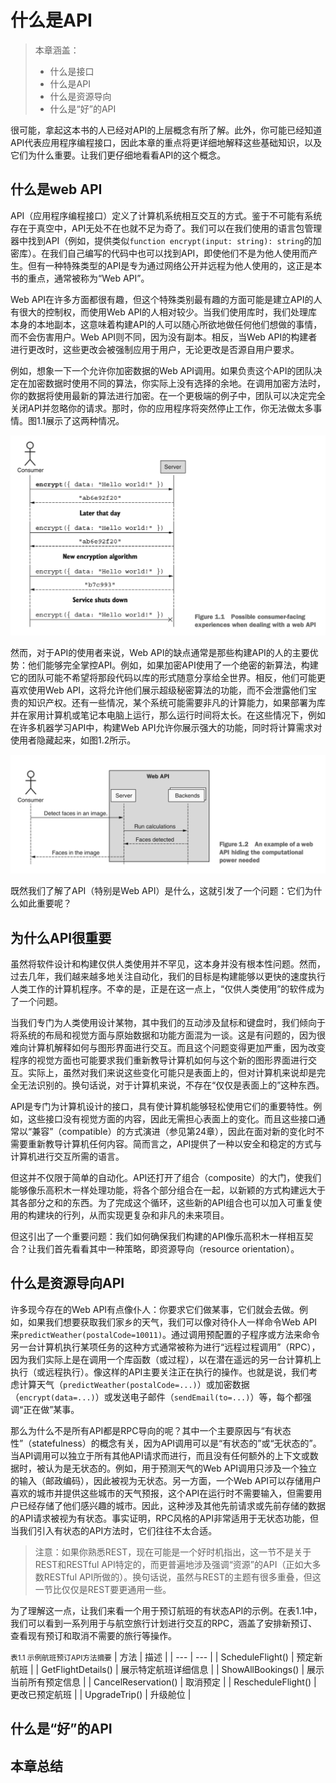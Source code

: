 # 什么是API

> 本章涵盖：
> - 什么是接口
> - 什么是API
> - 什么是资源导向
> - 什么是“好”的API

很可能，拿起这本书的人已经对API的上层概念有所了解。此外，你可能已经知道API代表应用程序编程接口，因此本章的重点将更详细地解释这些基础知识，以及它们为什么重要。让我们更仔细地看看API的这个概念。

## 什么是web API

API（应用程序编程接口）定义了计算机系统相互交互的方式。鉴于不可能有系统存在于真空中，API无处不在也就不足为奇了。我们可以在我们使用的语言包管理器中找到API（例如，提供类似`function encrypt(input: string): string`的加密库）。在我们自己编写的代码中也可以找到API，即使他们不是为他人使用而产生。但有一种特殊类型的API是专为通过网络公开并远程为他人使用的，这正是本书的重点，通常被称为“Web API”。

Web API在许多方面都很有趣，但这个特殊类别最有趣的方面可能是建立API的人有很大的控制权，而使用Web API的人相对较少。当我们使用库时，我们处理库本身的本地副本，这意味着构建API的人可以随心所欲地做任何他们想做的事情，而不会伤害用户。Web API则不同，因为没有副本。相反，当Web API的构建者进行更改时，这些更改会被强制应用于用户，无论更改是否源自用户要求。

例如，想象一下一个允许你加密数据的Web API调用。如果负责这个API的团队决定在加密数据时使用不同的算法，你实际上没有选择的余地。在调用加密方法时，你的数据将使用最新的算法进行加密。在一个更极端的例子中，团队可以决定完全关闭API并忽略你的请求。那时，你的应用程序将突然停止工作，你无法做太多事情。图1.1展示了这两种情况。

![](https://raw.githubusercontent.com/evan-ysj/APIDesignPatternsChinese/main/public/images/1.1.png)

然而，对于API的使用者来说，Web API的缺点通常是那些构建API的人的主要优势：他们能够完全掌控API。例如，如果加密API使用了一个绝密的新算法，构建它的团队可能不希望将那段代码以库的形式随意分享给全世界。相反，他们可能更喜欢使用Web API，这将允许他们展示超级秘密算法的功能，而不会泄露他们宝贵的知识产权。还有一些情况，某个系统可能需要非凡的计算能力，如果部署为库并在家用计算机或笔记本电脑上运行，那么运行时间将太长。在这些情况下，例如在许多机器学习API中，构建Web API允许你展示强大的功能，同时将计算需求对使用者隐藏起来，如图1.2所示。

![](https://raw.githubusercontent.com/evan-ysj/APIDesignPatternsChinese/main/public/images/1.2.png)

既然我们了解了API（特别是Web API）是什么，这就引发了一个问题：它们为什么如此重要呢？

## 为什么API很重要

虽然将软件设计和构建仅供人类使用并不罕见，这本身并没有根本性问题。然而，过去几年，我们越来越多地关注自动化，我们的目标是构建能够以更快的速度执行人类工作的计算机程序。不幸的是，正是在这一点上，“仅供人类使用”的软件成为了一个问题。

当我们专门为人类使用设计某物，其中我们的互动涉及鼠标和键盘时，我们倾向于将系统的布局和视觉方面与原始数据和功能方面混为一谈。这是有问题的，因为很难向计算机解释如何与图形界面进行交互。而且这个问题变得更加严重，因为改变程序的视觉方面也可能要求我们重新教导计算机如何与这个新的图形界面进行交互。实际上，虽然对我们来说这些变化可能只是表面上的，但对计算机来说却是完全无法识别的。换句话说，对于计算机来说，不存在“仅仅是表面上的”这种东西。

API是专门为计算机设计的接口，具有使计算机能够轻松使用它们的重要特性。例如，这些接口没有视觉方面的内容，因此无需担心表面上的变化。而且这些接口通常以“兼容”（compatible）的方式演进（参见第24章），因此在面对新的变化时不需要重新教导计算机任何内容。简而言之，API提供了一种以安全和稳定的方式与计算机进行交互所需的语言。

但这并不仅限于简单的自动化。API还打开了组合（composite）的大门，使我们能够像乐高积木一样处理功能，将各个部分组合在一起，以新颖的方式构建远大于其各部分之和的东西。为了完成这个循环，这些新的API组合也可以加入可重复使用的构建块的行列，从而实现更复杂和非凡的未来项目。

但这引出了一个重要问题：我们如何确保我们构建的API像乐高积木一样相互契合？让我们首先看看其中一种策略，即资源导向（resource orientation）。

## 什么是资源导向API

许多现今存在的Web API有点像仆人：你要求它们做某事，它们就会去做。例如，如果我们想要获取我们家乡的天气，我们可以像对待仆人一样命令Web API来`predictWeather(postalCode=10011)`。通过调用预配置的子程序或方法来命令另一台计算机执行某项任务的这种方式通常被称为进行“远程过程调用”（RPC），因为我们实际上是在调用一个库函数（或过程），以在潜在遥远的另一台计算机上执行（或远程执行）。像这样的API主要关注正在执行的操作。也就是说，我们考虑计算天气（`predictWeather(postalCode=...)`）或加密数据（`encrypt(data=...)`）或发送电子邮件（`sendEmail(to=...)`）等，每个都强调“正在做”某事。

那么为什么不是所有API都是RPC导向的呢？其中一个主要原因与“有状态性”（statefulness）的概念有关，因为API调用可以是“有状态的”或“无状态的”。当API调用可以独立于所有其他API请求而进行，而且没有任何额外的上下文或数据时，被认为是无状态的。例如，用于预测天气的Web API调用只涉及一个独立的输入（邮政编码），因此被视为无状态。另一方面，一个Web API可以存储用户喜欢的城市并提供这些城市的天气预报，这个API在运行时不需要输入，但需要用户已经存储了他们感兴趣的城市。因此，这种涉及其他先前请求或先前存储的数据的API请求被视为有状态。事实证明，RPC风格的API非常适用于无状态功能，但当我们引入有状态的API方法时，它们往往不太合适。

> 注意：如果你熟悉REST，现在可能是一个好时机指出，这一节不是关于REST和RESTful API特定的，而更普遍地涉及强调“资源”的API（正如大多数RESTful API所做的）。换句话说，虽然与REST的主题有很多重叠，但这一节比仅仅是REST要更通用一些。

为了理解这一点，让我们来看一个用于预订航班的有状态API的示例。在表1.1中，我们可以看到一系列用于与航空旅行计划进行交互的RPC，涵盖了安排新预订、查看现有预订和取消不需要的旅行等操作。

<small>表1.1 示例航班预订API方法摘要</small>
| 方法 | 描述 |
| --- | --- |
| ScheduleFlight() | 预定新航班 |
| GetFlightDetails() | 展示特定航班详细信息 |
| ShowAllBookings() | 展示当前所有预定信息 |
| CancelReservation() | 取消预定 |
| RescheduleFlight() | 更改已预定航班 |
| UpgradeTrip() | 升级舱位 |


## 什么是“好”的API



## 本章总结
